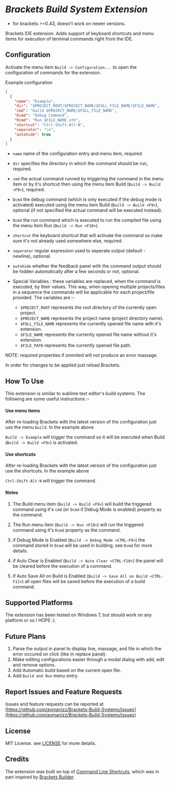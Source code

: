 # ***Brackets Build System Extension***
- for brackets >=0.43, doesn't work on newer versions.

Brackets IDE extension. Adds support of keyboard shortcuts and menu items for execution of terminal commands right from the IDE.

## Configuration

Activate the menu item `Build -> Configuration...` to open the configuration of commands for the extension.

Example configuration

```Json
[
  {
    "name": "Example",
    "dir": "$PROJECT_ROOT/$PROJECT_NAME/$FULL_FILE_NAME/$FILE_NAME",
    "cmd": "build $PROJECT_NAME/$FULL_FILE_NAME",
    "Dcmd": "Debug Command",
    "Rcmd": "Run $FILE_NAME.sth",
    "shortcut": "Ctrl-Shift-Alt-N",
    "seperator": "\n",
    "autohide": true
  }
]
```

* `name` name of the configuration entry and menu item, required
* `dir` specifies the directory in which the command should be run, required.
* `cmd` the actual command runned by triggering the command in the menu item or by it's shortcut then using the menu item Build (`Build -> Build <F9>`), required.
* `Dcmd` the debug command (which is only executed if the debug mode is activated) executed using the menu item Build (`Build -> Build <F9>`), optional (if not specified the actual command will be executed instead).
* `Rcmd` the run command which is executed to run the compiled file using the menu item Run (`Build -> Run <F10>`).
* `shortcut` the keyboard shortcut that will activate the command so make sure it's not already used somewhere else, required.
* `seperator` regular expression used to seperate output (default - newline), optional.
* `autohide` whether the feedback panel with the command output should be hidden automatically after a few seconds or not, optional.

* Special Variables : these variables are replaced, when the command is executed, by their values. This way, when opening multiple projects/files in a sequence the commands will be applicable for each project/file provided. The variables are :-

  - `$PROJECT_ROOT` represents the root directory of the currently open project.
  - `$PROJECT_NAME` represents the project name (project directory name).
  - `$FULL_FILE_NAME` represents the currently opened file name with it's extension.
  - `$FILE_NAME` represents the currently opened file name without it's extension.
  - `$FILE_PATH` represents the currently opened file path.

NOTE: required properties if ommited will not produce an error massage.

In order for changes to be applied just reload Brackets.

## How To Use

This extension is similar to sublime text editor's build systems. The following are some useful instructions :-

#### Use menu items

After re-loading Brackets with the latest version of the configuration just use the menu `build`. In the example above

`Build -> Example` will trigger the command so it will be executed when Build (`Build -> Build <F9>`) is activated.

#### Use shortcuts

After re-loading Brackets with the latest version of the configuration just use the shortcuts. In the example above

`Ctrl-Shift-Alt-N` will trigger the command.

#### Notes

1. The Build menu item (`Build -> Build <F9>`) will build the triggered command using it's `cmd` (or `Dcmd` if Debug Mode is enabled) property as the command.

2. The Run menu item (`Build -> Run <F10>`) will run the triggered command using it's `Rcmd` property as the command.

3. if Debug Mode is Enabled (`Build -> Debug Mode <CTRL-F9>`) the command stored in `Dcmd` will be used in building, see `Dcmd` for more details.

4. if Auto Clear is Enabled (`Build -> Auto Clear <CTRL-F10>`) the panel will be cleared before the execution of a command.

5. if Auto Save All on Build is Enabled (`Build -> Save All on Build <CTRL-F11>`) all open files will be saved before the execution of a build command.

## Supported Platforms

The extension has been tested on Windows 7, but should work on any platform or so I HOPE :).

## Future Plans

1. Parse the output in panel to display line, massage, and file in which the error occured on click (like in replace panel).
2. Make editing configurations easier through a modal dialog with add, edit and remove options.
4. Add Automatic build based on the current open file.
5. Add `Build and Run` menu entry.

## Report Issues and Feature Requests

Issues and feature requests can be reported at [https://github.com/aymanizz/Brackets-Build-Systems/issues](https://github.com/aymanizz/Brackets-Build-Systems/issues)

## License

MIT License. see [LICENSE](https://github.com/aymanizz/Brackets-Build-Systems/LICENSE) for more details.

## Credits

The extension was built on top of [Command Line Shortcuts](https://github.com/antivanov/Brackets-Command-Line-Shortcuts/),
which was in part inspired by [Brackets Builder](https://github.com/Vhornets/brackets-builder).
